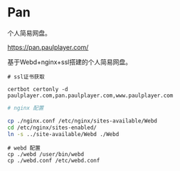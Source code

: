 # Pan

个人简易网盘。

https://pan.paulplayer.com/



基于Webd+nginx+ssl搭建的个人简易网盘。

```shell
# ssl证书获取

certbot certonly -d paulplayer.com,pan.paulplayer.com,www.paulplayer.com 
```



```sh
# nginx 配置

cp ./nginx.conf /etc/nginx/sites-available/Webd
cd /etc/nginx/sites-enabled/
ln -s ../site-available/Webd ./Webd
```



```shell
# webd 配置
cp ./webd /user/bin/webd
cp ./webd.conf /etc/webd.conf
```



